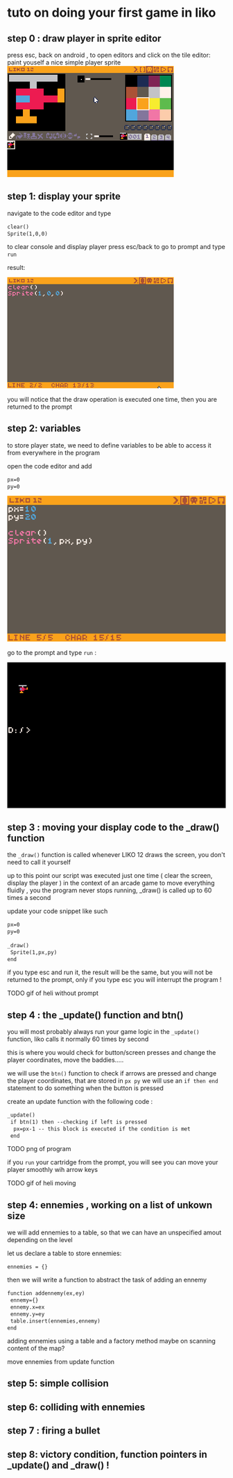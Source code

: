 # tuto on doing your first game in liko

## step 0 : draw player in sprite editor

press esc, back on android , to open editors and click on the tile editor:
paint youself a nice simple player sprite
![](1_paint_ply.gif)

## step 1: display your sprite 

navigate to the code editor and type

```
clear()
Sprite(1,0,0)
```

to clear console and display player
press esc/back to go to prompt and type
`run`

result:

![](2_cleardisp.gif)

you will notice that the draw operation is executed one time,
then you are returned to the prompt 

## step 2: variables 

to store player state, we need to define variables
to be able to access it from everywhere in the program

open the code editor and add 

```
px=0
py=0
```

![](3_variables.png)

go to the prompt and type `run` :

![](4_result.png)
 
## step 3 : moving your display code to the _draw() function

the `_draw()` function is called whenever LIKO 12 draws the screen,
you don't need to call it yourself

up to this point our script was executed just one time ( clear the screen, display the player )
in the context of an arcade game to move everything fluidly , you the program never stops running,
_draw() is called up to 60 times a second

update your code snippet like such

```
px=0
py=0

_draw()
 Sprite(1,px,py)
end
```
 
if you type esc and run it, the result will be the same, but you will not be returned to the prompt,
only if you type esc you will interrupt the program !

TODO gif of heli without prompt

## step 4 : the _update() function and btn()

you will most probably always run your game logic in the `_update()` function,
liko calls it normally 60 times by second

this is where you would check for button/screen presses and change the player coordinates,
move the baddies.....

we will use the `btn()` function to check if arrows are pressed and change the player coordinates,
that are stored in 
`px
py`
we will use an ` if then end ` statement to do something when the button is pressed


create an update function with the following code :
```
_update()
 if btn(1) then --checking if left is pressed
  px=px-1 -- this block is executed if the condition is met
 end
```
TODO png of program


if you `run` your cartridge from the prompt,
you will see you can move your player smoothly wih arrow keys

TODO gif of heli moving

## step 4: ennemies , working on a list of unkown size

we will add ennemies to a table,
so that we can have an unspecified amout depending on the level

let us declare a table to store ennemies:
```
ennemies = {}
```

then we will write a function to abstract the task of adding an ennemy 
```
function addennemy(ex,ey)
 ennemy={}
 ennemy.x=ex
 ennemy.y=ey
 table.insert(ennemies,ennemy)
end
```
adding ennemies using a table and a factory method
maybe on scanning content of the map?

move ennemies from update function

## step 5: simple collision

## step 6: colliding with ennemies

## step 7 : firing a bullet

## step 8: victory condition, function pointers in _update() and _draw() !
